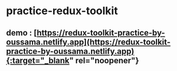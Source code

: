# practice-redux-toolkit

## demo : [https://redux-toolkit-practice-by-oussama.netlify.app](https://redux-toolkit-practice-by-oussama.netlify.app){:target="_blank" rel="noopener"}
